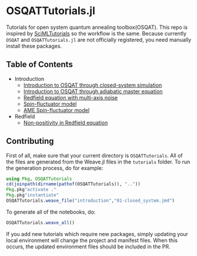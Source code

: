 # OSQATTutorials.jl
Tutorials for open system quantum annealing toolbox(OSQAT). This repo is inspired by [SciMLTutorials](https://github.com/SciML/SciMLTutorials.jl) so the workflow is the same. Because currently `OSQAT` and `OSQATTutorials.jl` are not officially registered, you need manually install these packages.

## Table of Contents

- Introduction
  - [Introduction to OSQAT through closed-system simulation](https://htmlpreview.github.io/?https://github.com/USCqserver/OSQATTutorials.jl/blob/master/html/introduction/01-closed_system.html)
  - [Introduction to OSQAT through adiabatic master equation](https://htmlpreview.github.io/?https://github.com/USCqserver/OSQATTutorials.jl/blob/master/html/introduction/02-single_qubit_ame.html)
  - [Redfield equation with multi-axis noise](https://htmlpreview.github.io/?https://github.com/USCqserver/OSQATTutorials.jl/blob/master/html/introduction/03-redfield_multi_axis_noise.html)
  - [Spin-fluctuator model](https://htmlpreview.github.io/?https://github.com/USCqserver/OSQATTutorials.jl/blob/master/html/introduction/04-spin_fluctuators.html)
  - [AME Spin-fluctuator model](https://htmlpreview.github.io/?https://github.com/USCqserver/OSQATTutorials.jl/blob/master/html/introduction/05-ame_spin_fluctuators.html)
- Redfield
  - [Non-positivity in Redfield equation](https://htmlpreview.github.io/?https://github.com/USCqserver/OSQATTutorials.jl/blob/master/html/redfield/01-non_positivity_redfield.html)

## Contributing

First of all, make sure that your current directory is `OSQATTutorials`. All
of the files are generated from the Weave.jl files in the `tutorials` folder.
To run the generation process, do for example:

```julia
using Pkg, OSQATTutorials
cd(joinpath(dirname(pathof(OSQATTutorials)), ".."))
Pkg.pkg"activate ."
Pkg.pkg"instantiate"
OSQATTutorials.weave_file("introduction","01-closed_system.jmd")
```

To generate all of the notebooks, do:

```julia
OSQATTutorials.weave_all()
```

If you add new tutorials which require new packages, simply updating your local
environment will change the project and manifest files. When this occurs, the
updated environment files should be included in the PR.